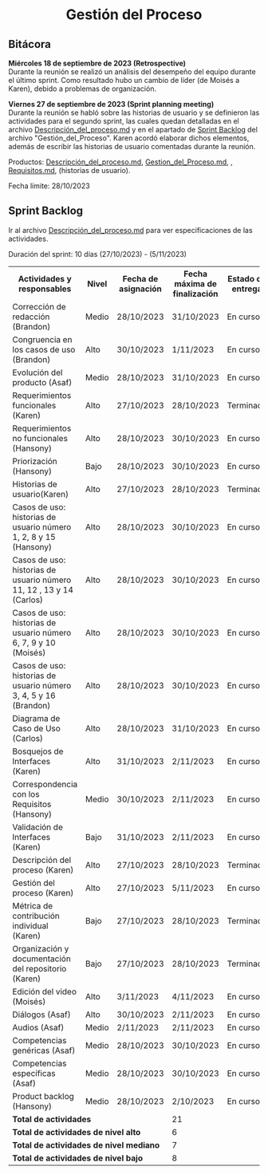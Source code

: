 ﻿<center><h1>Gestión del Proceso</h1></center>

## Bitácora
**Miércoles 18 de septiembre de 2023 (Retrospective)**<br> Durante la reunión se realizó un análisis del desempeño del equipo durante el último sprint. Como resultado hubo un cambio de líder (de Moisés a Karen), debido a problemas de organización. 

**Viernes 27 de septiembre de 2023 (Sprint planning meeting)**<br> Durante la reunión se habló sobre las historias de usuario y se definieron las actividades para el segundo sprint, las cuales quedan detalladas en el archivo <a href="https://github.com/KarenCampos842/Equipo-4/blob/Segunda-Entrega/Descripci%C3%B3n_del_proceso.md#descripci%C3%B3n-del-proceso">Descripción_del_proceso.md</a> y en el apartado de <a href="https://github.com/KarenCampos842/Equipo-4/blob/Segunda-Entrega/Gestion_del_Proceso.md#sprint-backlog">Sprint Backlog</a> del archivo "Gestión_del_Proceso". 
Karen acordó elaborar dichos elementos, además de escribir las historias de usuario comentadas durante la reunión. 

Productos: 
<a href="https://github.com/KarenCampos842/Equipo-4/blob/Segunda-Entrega/Descripci%C3%B3n_del_proceso.md#descripci%C3%B3n-del-proceso">Descripción_del_proceso.md</a>, <a href="https://github.com/KarenCampos842/Equipo-4/blob/Segunda-Entrega/Gestion_del_Proceso.md">Gestion_del_Proceso.md</a>, , <a href="https://github.com/KarenCampos842/Equipo-4/blob/Segunda-Entrega/Requisitos.md#artefactos">Requisitos.md</a>, (historias de usuario).

Fecha límite: 28/10/2023


## Sprint Backlog
Ir al archivo <a href="https://github.com/KarenCampos842/Equipo-4/blob/Segunda-Entrega/Descripci%C3%B3n_del_proceso.md#descripci%C3%B3n-del-proceso">Descripción_del_proceso.md</a> para ver especificaciones de las actividades.

Duración del sprint: 10 días (27/10/2023) - (5/11/2023)
<table align=center>  
   <tr>  
      <th>Actividades y responsables</th>  
      <th>Nivel</th>  
          <th>Fecha de asignación</th>  
           <th>Fecha máxima de finalización</th>
                <th>Estado de entrega</th>    
   </tr> 
    <tr>  
      <td>Corrección de redacción (Brandon)</td>  
       <td>Medio</td> 
       <td>28/10/2023</td>
       <td>31/10/2023</td>
        <td>En curso</td>    
   </tr> 
   <tr>  
      <td>Congruencia en los casos de uso (Brandon)</td>  
       <td>Alto</td> 
       <td>30/10/2023</td>
       <td>1/11/2023</td>
        <td>En curso</td>    
   </tr> 
   <tr>  
      <td>Evolución del producto
 (Asaf)</td>  
       <td>Medio</td>
        <td>28/10/2023</td>
       <td>31/10/2023</td>
        <td>En curso</td>   
   </tr> 
   <tr>  
      <td>Requerimientos funcionales
(Karen)</td>  
        <td>Alto</td>
        <td>27/10/2023</td>
       <td>28/10/2023</td>
        <td>Terminada</td>     
   </tr> 
   <tr>  
      <td>Requerimientos no funcionales (Hansony)</td>  
        <td>Alto</td>
        <td>28/10/2023</td>
       <td>30/10/2023</td>
        <td>En curso</td>     
   </tr> 
   <tr>  
      <td>Priorización (Hansony)</td>  
        <td>Bajo</td>
        <td>28/10/2023</td>
       <td>30/10/2023</td>
        <td>En curso</td>     
   </tr> 
   <tr>  
      <td>Historias de usuario(Karen)</td>  
        <td>Alto</td>
        <td>27/10/2023</td>
       <td>28/10/2023</td>
        <td>Terminada</td>     
   </tr> 
    <tr>  
      <td>Casos de uso: historias de usuario número 1, 2, 8 y 15 (Hansony)</td>  
        <td>Alto</td>
        <td>28/10/2023</td>
       <td>30/10/2023</td>
        <td>En curso</td>     
   </tr>
    <td>Casos de uso: historias de usuario número  11, 12 , 13 y 14 (Carlos)</td>  
        <td>Alto</td>
        <td>28/10/2023</td>
       <td>30/10/2023</td>
        <td>En curso</td>     
   </tr>
   <tr>
    <td>Casos de uso: historias de usuario número  6, 7, 9  y 10 (Moisés)</td>  
        <td>Alto</td>
        <td>28/10/2023</td>
       <td>30/10/2023</td>
        <td>En curso</td>     
   </tr>
   <tr>
    <td>Casos de uso: historias de usuario número 3, 4, 5  y 16 (Brandon)</td>  
        <td>Alto</td>
        <td>28/10/2023</td>
       <td>30/10/2023</td>
        <td>En curso</td>     
   </tr>
    <tr>
    <td>Diagrama de Caso de Uso (Carlos)</td>  
        <td>Alto</td>
        <td>28/10/2023</td>
       <td>31/10/2023</td>
        <td>En curso</td>     
   </tr>
   <tr>
    <td>Bosquejos de Interfaces (Karen)</td>  
        <td>Alto</td>
        <td>31/10/2023</td>
       <td>2/11/2023</td>
        <td>En curso</td>     
   </tr>
   <tr>
    <td>Correspondencia con los Requisitos (Hansony)</td>  
        <td>Medio</td>
        <td>30/10/2023</td>
       <td>2/11/2023</td>
        <td>En curso</td>     
   </tr>
   <tr>
    <td>Validación de Interfaces (Karen)</td>  
        <td>Bajo</td>
        <td>31/10/2023</td>
       <td>2/11/2023</td>
        <td>En curso</td>     
   </tr>                                                                                        
   <tr> 
     <tr>  
      <td>Descripción del proceso (Karen)</td>  
        <td>Alto</td>
        <td>27/10/2023</td>
       <td>28/10/2023</td>
        <td>Terminada</td>     
   </tr> 
    <tr>  
      <td>Gestión del proceso (Karen)</td> 
      <td>Alto</td>
        <td>27/10/2023</td>
       <td>5/11/2023</td>
         <td>En curso</td>        
   </tr> 
    <tr>  
      <td>Métrica de contribución individual (Karen)</td> 
      <td>Bajo</td>
        <td>27/10/2023</td>
       <td>28/10/2023</td>
         <td>Terminada</td>     
   </tr> 
   <tr>  
      <td>Organización y documentación del repositorio (Karen)</td>  
       <td>Bajo</td>
         <td>27/10/2023</td>
       <td>28/10/2023</td>
         <td>Terminada</td>       
   </tr> 
   <tr>  
      <td>Edición del video (Moisés)</td>  
       <td>Alto</td>
         <td>3/11/2023</td>
       <td>4/11/2023</td>
         <td>En curso</td>       
   </tr> 
 <tr>  
      <td>Diálogos (Asaf)</td>  
       <td>Alto</td>
         <td>30/10/2023</td>
       <td>2/11/2023</td>
         <td>En curso</td>       
   </tr> 
 <tr>  
      <td>Audios (Asaf)</td>  
       <td>Medio</td>
         <td>2/11/2023</td>
       <td>2/11/2023</td>
         <td>En curso</td>       
   </tr> 
 <tr>  
      <td>Competencias genéricas (Asaf)</td>  
       <td>Medio</td>
         <td>28/10/2023</td>
       <td>30/10/2023</td>
         <td>En curso</td>       
   </tr> 
  <tr>  
      <td>Competencias específicas (Asaf)</td>  
       <td>Medio</td>
         <td>28/10/2023</td>
       <td>30/10/2023</td>
         <td>En curso</td>       
   </tr>
 <tr>  
      <td>Product backlog (Hansony)</td>  
       <td>Medio</td>
         <td>28/10/2023</td>
       <td>2/10/2023</td>
         <td>En curso</td>       
   </tr>  
    <tr>  
      <td colspan=3><strong>Total de actividades</strong></td>  
       <td colspan=2>21</td>
   </tr> 
   <tr>  
      <td colspan=3><strong>Total de actividades de nivel alto</strong></td>  
       <td colspan=2>6</td>
   </tr> 
   <tr>  
      <td colspan=3><strong>Total de actividades de nivel mediano</strong></td>  
       <td colspan=2>7</td>
   </tr>
    <tr>  
      <td colspan=3><strong>Total de actividades de nivel bajo</strong></td>  
       <td colspan=2>8</td>
   </tr>  
  </table>
<!--stackedit_data:
eyJoaXN0b3J5IjpbMTYxNDY3MzAyMSw5OTQ3MzY3MTQsMTE5MT
M4ODE5MywtMzYyMjMxNDI4LC03NzA0MDgwOTYsLTE1Nzc2NDQ5
ODYsMTY3NDU0NTU4MiwtMTYwMzA5MjQyNCwtMTQyOTE3NzYyMF
19
-->
